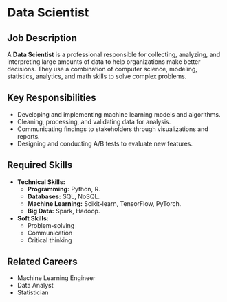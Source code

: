 # Data Scientist

## Job Description
A **Data Scientist** is a professional responsible for collecting, analyzing, and interpreting large amounts of data to help organizations make better decisions. They use a combination of computer science, modeling, statistics, analytics, and math skills to solve complex problems.

## Key Responsibilities
- Developing and implementing machine learning models and algorithms.
- Cleaning, processing, and validating data for analysis.
- Communicating findings to stakeholders through visualizations and reports.
- Designing and conducting A/B tests to evaluate new features.

## Required Skills
- **Technical Skills:**
    - **Programming:** Python, R.
    - **Databases:** SQL, NoSQL.
    - **Machine Learning:** Scikit-learn, TensorFlow, PyTorch.
    - **Big Data:** Spark, Hadoop.
- **Soft Skills:**
    - Problem-solving
    - Communication
    - Critical thinking

## Related Careers
- Machine Learning Engineer
- Data Analyst
- Statistician